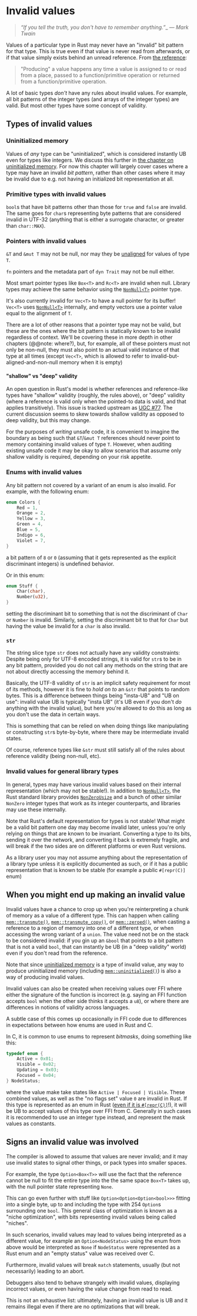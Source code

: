 # Invalid values

> _“If you tell the truth, you don't have to remember anything.”__
>  — _Mark Twain_

Values of a particular type in Rust may never have an "invalid" bit pattern for that type. This is true even if that value is never read from afterwards, or if that value simply exists behind an unread reference. From [the reference]:

> "Producing" a value happens any time a value is assigned to or read from a place, passed to a function/primitive operation or returned from a function/primitive operation.



A lot of basic types _don't_ have any rules about invalid values. For example, all bit patterns of the integer types (and arrays of the integer types) are valid. But most other types have some concept of validity.

## Types of invalid values

### Uninitialized memory

Values of _any_ type can be "uninitialized", which is considered instantly UB even for types like integers. We discuss this further in [the chapter on uninitialized memory][uninit-chapter]. For now this chapter will largely cover cases where a type may have an invalid _bit pattern_, rather than other cases where it may be invalid due to e.g. not having an initialized bit representation at all.

### Primitive types with invalid values

`bool`s that have bit patterns other than those for `true` and `false` are invalid. The same goes for `char`s representing byte patterns that are considered invalid in UTF-32 (anything that is either a surrogate character, or greater than `char::MAX`).


### Pointers with invalid values

`&T` and `&mut T` may not be null, nor may they be [unaligned] for values of type `T`.

`fn` pointers and the metadata part of `dyn Trait` may not be null either.

Most smart pointer types like `Box<T>` and `Rc<T>` are invalid when null. Library types may achieve the same behavior using the [`NonNull<T>`] pointer type.

It's also currently invalid for `Vec<T>` to have a null pointer for its buffer! `Vec<T>` uses [`NonNull<T>`] internally, and empty vectors use a pointer value equal to the alignment of `T`.

There are a lot of other reasons that a pointer type may not be valid, but these are the ones where the bit pattern is statically known to be invalid regardless of context. We'll be covering these in more depth in other chapters (@@note: where?), but, for example, all of these pointers must not only be non-null, they must also point to an actual valid instance of that type at all times (except `Vec<T>`, which is allowed to refer to invalid-but-aligned-and-non-null memory when it is empty)

#### "shallow" vs "deep" validity


An open question in Rust's model is whether references and reference-like types have "shallow" validity (roughly, the rules above), or "deep" validity (where a reference is valid only when the pointed-to data is valid, and that applies transitively). This issue is tracked upstream as [UGC #77](https://github.com/rust-lang/unsafe-code-guidelines/issues/77). The current discussion seems to skew towards shallow validity as opposed to deep validity, but this may change.

For the purposes of _writing_ unsafe code, it is convenient to imagine the boundary as being such that `&T`/`&mut T` references should never point to memory containing invalid values of type `T`. However, when auditing existing unsafe code it may be okay to allow scenarios that assume only shallow validity is required, depending on your risk appetite.

### Enums with invalid values


Any bit pattern not covered by a variant of an enum is also invalid. For example, with the following enum:

```rust
enum Colors {
    Red = 1,
    Orange = 2,
    Yellow = 3,
    Green = 4,
    Blue = 5,
    Indigo = 6,
    Violet = 7,
}
```

a bit pattern of `8` or `0` (assuming that it gets represented as the explicit discriminant integers) is undefined behavior.

Or in this enum:

```rust
enum Stuff {
    Char(char),
    Number(u32),
}
```

setting the discriminant bit to something that is not the discriminant of `Char` or `Number` is invalid. Similarly, setting the discriminant bit to that for `Char` but having the value be invalid for a `char` is also invalid.

### `str`

The string slice type `str` does not actually have any validity constraints: Despite being only for UTF-8 encoded strings, it is valid for `str`s to be in any bit pattern, provided you do not call any methods on the string that are not about directly accessing the memory behind it.

Basically, the UTF-8 validity of `str` is an implicit safety requirement for most of its methods, however it is fine to _hold on to_ an `&str` that points to random bytes. This is a difference between things being "insta-UB" and "UB on use": invalid value UB is typically "insta UB" (it's UB even if you don't _do_ anything with the invalid value), but here you're allowed to do this as long as you don't use the data in certain ways.

This is something that can be relied on when doing things like manipulating or constructing `str`s byte-by-byte, where there may be intermediate invalid states.

Of course, reference types like `&str` must still satisfy all of the rules about reference validity (being non-null, etc).

### Invalid values for general library types

In general, types may have various invalid values based on their internal representation (which may not be stable!). 
In addition to [`NonNull<T>`], the Rust standard library provides [`NonZeroUsize`] and a bunch of other similar `NonZero` integer types that work as its integer counterparts, and libraries may use these internally.


Note that Rust's default representation for types is not stable! What might be a valid bit pattern one day may become invalid later, unless you're only relying on things that are known to be invariant. Converting a type to its bits, sending it over the network, and converting it back is extremely fragile, and will break if the two sides are on different platforms or even Rust versions.

As a library user you may not assume anything about the representation of a library type unless it is explicitly documented as such, or if it has a public representation that is known to be stable (for example a public `#[repr(C)]` enum)



## When you might end up making an invalid value


Invalid values have a chance to crop up when you're reinterpreting a chunk of memory as a value of a different type. This can happen when calling [`mem::transmute()`], [`mem::transmute_copy()`], or [`mem::zeroed()`], when casting a reference to a region of memory into one of a different type, or when accessing the wrong variant of a `union`. The value need not be on the stack to be considered invalid: if you gin up an `&bool` that points to a bit pattern that is not a valid `bool`, that can instantly be UB (in a "deep validity" world) even if you don't read from the reference.

Note that since [uninitialized memory][uninit-chapter] is a type of invalid value, any way to produce uninitialized memory (including [`mem::uninitialized()`]) is also a way of producing invalid values.

Invalid values can also be created when receiving values over FFI where either the signature of the function is incorrect (e.g. saying an FFI function accepts `bool` when the other side thinks it accepts a `u8`), or where there are differences in notions of validity across languages.

A subtle case of this comes up occasionally in FFI code due to differences in expectations between how enums are used in Rust and C.

In C, it is common to use enums to represent _bitmasks_, doing something like this:

```c
typedef enum {
    Active = 0x01;
    Visible = 0x02;
    Updating = 0x03;
    Focused = 0x04;
} NodeStatus;
```

where the value make take states like `Active | Focused | Visible`. These combined values, as well as the "no flags set" value `0` are invalid in Rust. If this type is represented as an enum in Rust ([even if it is `#[repr(C)]`][reprc-enum]!), it will be UB to accept values of this type over FFI from C. Generally in such cases it is recommended to use an integer type instead, and represent the mask values as constants.


## Signs an invalid value was involved

The compiler is allowed to assume that values are never invalid; and it may use invalid states to signal other things, or pack types into smaller spaces.

For example, the type `Option<Box<T>>` will use the fact that the reference cannot be null to fit the entire type into the the same space `Box<T>` takes up, with the null pointer state representing `None`.

This can go even further with stuff like `Option<Option<Option<bool>>>` fitting into a single byte, up to and including the type with 254 `Option`s surrounding one `bool`. This general class of optimization is known as a "niche optimization", with bits representing invalid values being called "niches".

In such scenarios, invalid values may lead to values being interpreted as a different value, for example an `Option<NodeStatus>` using the enum from above would be interpreted as `None` if `NodeStatus` were represented as a Rust enum and an "empty status" value was received over C.

Furthermore, invalid values will break `match` statements, usually (but not necessarily) leading to an abort.

Debuggers also tend to behave strangely with invalid values, displaying incorrect values, or even having the value change from read to read.

This is not an exhaustive list: ultimately, having an invalid value is UB and it remains illegal even if there are no optimizations that will break.



 [unaligned]: ../core_unsafety/dangling_and_unaligned_pointers.md
 [uninit-chapter]: ../advanced_unsafe/uninitialized.md
 [`mem::transmute()`]: https://doc.rust-lang.org/stable/std/mem/fn.transmute.html
 [`mem::uninitialized()`]: https://doc.rust-lang.org/stable/std/mem/fn.uninitialized.html
 [`mem::transmute_copy()`]: https://doc.rust-lang.org/stable/std/mem/fn.transmute_copy.html
 [`mem::zeroed()`]: https://doc.rust-lang.org/stable/std/mem/fn.zeroed.html
 [`NonNull<T>`]: https://doc.rust-lang.org/stable/std/ptr/struct.NonNull.html
 [`NonZeroUsize`]: https://doc.rust-lang.org/stable/std/num/struct.NonZeroUsize.html
 [reprc-enum]: https://doc.rust-lang.org/reference/type-layout.html#reprc-field-less-enums
 [the reference]: https://doc.rust-lang.org/reference/behavior-considered-undefined.html